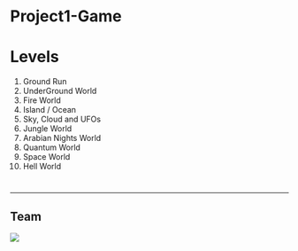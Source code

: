 # Project1-Game

# Levels

1) Ground Run
2) UnderGround World
3) Fire World
4) Island / Ocean
5) Sky, Cloud and UFOs
6) Jungle World
7) Arabian Nights World
8) Quantum World
9) Space World
10) Hell World

# 

---
## Team
<a href="https://github.com/Rohit-Solanki-6105/Project1-Game/graphs/contributors">
  <img src="https://contrib.rocks/image?repo=Rohit-Solanki-6106/Project1-Game" />
</a>

